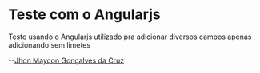 # Teste com o Angularjs

Teste usando o Angularjs utilizado pra adicionar diversos campos 
apenas adicionando sem limetes

--[Jhon Maycon Gonçalves da Cruz](https://github.com/jhongcruz)
